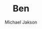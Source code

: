 ---
layout: post
title: Ben
author: Michael Jakson
language: "Français"
image:
  artist: michael-jakson.png
---